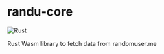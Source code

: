 # randu-core

![Rust](https://github.com/spudmashmedia/randu-core/workflows/Rust/badge.svg)

Rust Wasm library to fetch data from randomuser.me